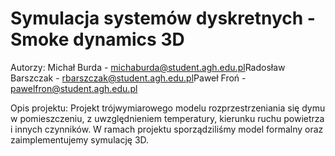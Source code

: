 # Symulacja systemów dyskretnych - Smoke dynamics 3D​

Autorzy:
Michał Burda - michaburda@student.agh.edu.pl​
Radosław Barszczak - rbarszczak@student.agh.edu.pl​
Paweł Froń - pawelfron@student.agh.edu.pl

Opis projektu:
Projekt trójwymiarowego modelu rozprzestrzeniania się dymu w pomieszczeniu, z uwzględnieniem temperatury, kierunku ruchu powietrza i innych czynników.​
W ramach projektu sporządziliśmy model formalny oraz zaimplementujemy symulację 3D.
